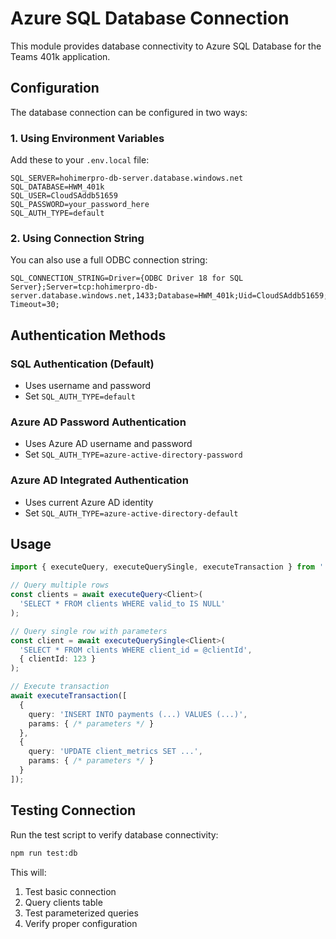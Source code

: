 # Azure SQL Database Connection

This module provides database connectivity to Azure SQL Database for the Teams 401k application.

## Configuration

The database connection can be configured in two ways:

### 1. Using Environment Variables

Add these to your `.env.local` file:

```env
SQL_SERVER=hohimerpro-db-server.database.windows.net
SQL_DATABASE=HWM_401k
SQL_USER=CloudSAddb51659
SQL_PASSWORD=your_password_here
SQL_AUTH_TYPE=default
```

### 2. Using Connection String

You can also use a full ODBC connection string:

```env
SQL_CONNECTION_STRING=Driver={ODBC Driver 18 for SQL Server};Server=tcp:hohimerpro-db-server.database.windows.net,1433;Database=HWM_401k;Uid=CloudSAddb51659;Pwd=your_password_here;Encrypt=yes;TrustServerCertificate=no;Connection Timeout=30;
```

## Authentication Methods

### SQL Authentication (Default)
- Uses username and password
- Set `SQL_AUTH_TYPE=default`

### Azure AD Password Authentication
- Uses Azure AD username and password
- Set `SQL_AUTH_TYPE=azure-active-directory-password`

### Azure AD Integrated Authentication
- Uses current Azure AD identity
- Set `SQL_AUTH_TYPE=azure-active-directory-default`

## Usage

```typescript
import { executeQuery, executeQuerySingle, executeTransaction } from './shared/db';

// Query multiple rows
const clients = await executeQuery<Client>(
  'SELECT * FROM clients WHERE valid_to IS NULL'
);

// Query single row with parameters
const client = await executeQuerySingle<Client>(
  'SELECT * FROM clients WHERE client_id = @clientId',
  { clientId: 123 }
);

// Execute transaction
await executeTransaction([
  {
    query: 'INSERT INTO payments (...) VALUES (...)',
    params: { /* parameters */ }
  },
  {
    query: 'UPDATE client_metrics SET ...',
    params: { /* parameters */ }
  }
]);
```

## Testing Connection

Run the test script to verify database connectivity:

```bash
npm run test:db
```

This will:
1. Test basic connection
2. Query clients table
3. Test parameterized queries
4. Verify proper configuration